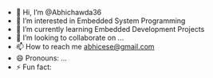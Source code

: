 - 👋 Hi, I’m @Abhichawda36
- 👀 I’m interested in Embedded System Programming
- 🌱 I’m currently learning Embedded Development Projects
- 💞️ I’m looking to collaborate on ...
- 📫 How to reach me abhicese@gmail.com
- 😄 Pronouns: ...
- ⚡ Fun fact: 

<!---
Abhichawda36/Abhichawda36 is a ✨ special ✨ repository because its `README.md` (this file) appears on your GitHub profile.
You can click the Preview link to take a look at your changes.
--->
